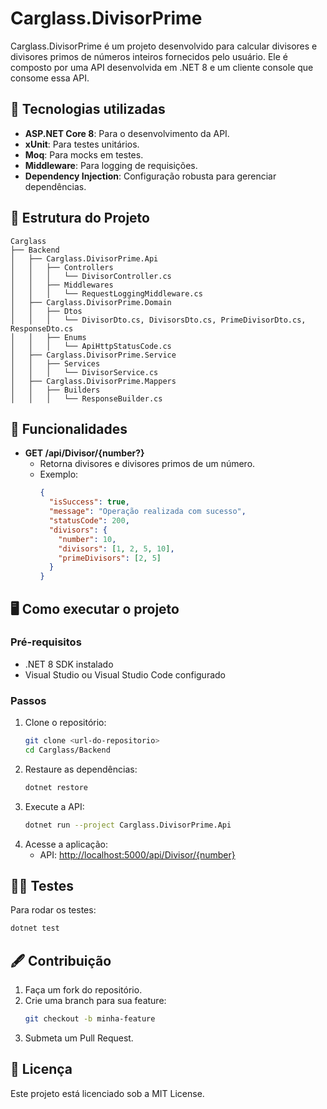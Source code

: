 # Carglass.DivisorPrime

Carglass.DivisorPrime é um projeto desenvolvido para calcular divisores e divisores primos de números inteiros fornecidos pelo usuário. Ele é composto por uma API desenvolvida em .NET 8 e um cliente console que consome essa API.

## 🔧️ Tecnologias utilizadas
- **ASP.NET Core 8**: Para o desenvolvimento da API.
- **xUnit**: Para testes unitários.
- **Moq**: Para mocks em testes.
- **Middleware**: Para logging de requisições.
- **Dependency Injection**: Configuração robusta para gerenciar dependências.

## 📁 Estrutura do Projeto
```plaintext
Carglass
├── Backend
│   ├── Carglass.DivisorPrime.Api
│   │   ├── Controllers
│   │   │   └── DivisorController.cs
│   │   ├── Middlewares
│   │   │   └── RequestLoggingMiddleware.cs
│   ├── Carglass.DivisorPrime.Domain
│   │   ├── Dtos
│   │   │   └── DivisorDto.cs, DivisorsDto.cs, PrimeDivisorDto.cs, ResponseDto.cs
│   │   ├── Enums
│   │   │   └── ApiHttpStatusCode.cs
│   ├── Carglass.DivisorPrime.Service
│   │   ├── Services
│   │   │   └── DivisorService.cs
│   ├── Carglass.DivisorPrime.Mappers
│   │   ├── Builders
│   │   │   └── ResponseBuilder.cs
```

## 📌 Funcionalidades
- **GET /api/Divisor/{number?}**
  - Retorna divisores e divisores primos de um número.
  - Exemplo:
    ```json
    {
      "isSuccess": true,
      "message": "Operação realizada com sucesso",
      "statusCode": 200,
      "divisors": {
        "number": 10,
        "divisors": [1, 2, 5, 10],
        "primeDivisors": [2, 5]
      }
    }
    ```

## 🖥️ Como executar o projeto
### Pré-requisitos
- .NET 8 SDK instalado
- Visual Studio ou Visual Studio Code configurado

### Passos
1. Clone o repositório:
   ```bash
   git clone <url-do-repositorio>
   cd Carglass/Backend
   ```
2. Restaure as dependências:
   ```bash
   dotnet restore
   ```
3. Execute a API:
   ```bash
   dotnet run --project Carglass.DivisorPrime.Api
   ```
4. Acesse a aplicação:
   - API: [http://localhost:5000/api/Divisor/{number}](http://localhost:5000/api/Divisor/{number})

## 🤦️‍♂️ Testes
Para rodar os testes:
```bash
dotnet test
```

## 🖋️ Contribuição
1. Faça um fork do repositório.
2. Crie uma branch para sua feature:
   ```bash
   git checkout -b minha-feature
   ```
3. Submeta um Pull Request.

## 🔖 Licença
Este projeto está licenciado sob a MIT License.
